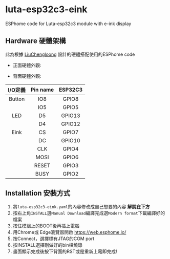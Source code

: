 # luta-esp32c3-eink
ESPhome code for Luta-esp32c3 module with e-ink display

## Hardware 硬體架構

此為根據 [LiuChengloong](https://www.cnblogs.com/manastudent) 設計的硬體搭配使用的ESPhome code

- 正面硬體外觀:



- 背面硬體外觀:



| I/O定義 | Pin name  |	ESP32C3 |
|:----:|:----:|:----:|
| Button |	IO8 |	GPIO8 |
|	| IO5 | GPIO5 |
| LED |	D5 |	GPIO13 |
|	| D4 | GPIO12 |
| Eink |	CS |	GPIO7|
| |	DC |	GPIO10 |
| |	CLK |	GPIO4 |
| |	MOSI |	GPIO6 |
| |	RESET |	GPIO3 |
| |	BUSY |	GPIO2 |


## Installation 安裝方式

1. 將`luta-esp32c3-eink.yaml`的內容修改成自己想要的內容 **解說在下方**
2. 按右上角`INSTALL`選`Manual Download`編譯完成選`Modern format`下載編譯好的檔案
3. 按住模組上的BOOT後再插上電腦
4. 用Chrome或 Edge瀏覽器開啟 <https://web.esphome.io/>
5. 按Connect，選擇標有JTAG的COM port
6. 按INSTALL選擇剛做好的bin檔燒錄
7. 畫面顯示完成後按下背面的RST或是重新上電即完成!

   
